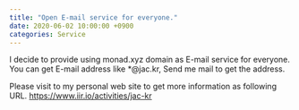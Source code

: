 ```yaml
---
title: "Open E-mail service for everyone."
date: 2020-06-02 10:00:00 +0900
categories: Service
---
```

I decide to provide using monad.xyz domain as E-mail service for everyone.
You can get E-mail address like *@jac.kr, Send me mail to get the address.

Please visit to my personal web site to get more information as following URL.
<https://www.iir.io/activities/jac-kr>
